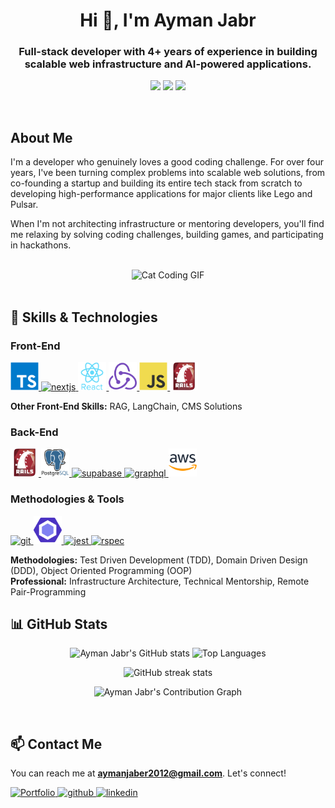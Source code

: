 <h1 align="center">Hi 👋, I'm Ayman Jabr</h1>
<h3 align="center">Full-stack developer with 4+ years of experience in building scalable web infrastructure and AI-powered applications.</h3>

<div align="center">

[![](https://img.shields.io/badge/Portfolio-aymanjabr.me-blue?style=for-the-badge&logo=google-chrome)](https://aymanjabr.me)
[![](https://img.shields.io/badge/LinkedIn-aymanjabr-blue?style=for-the-badge&logo=linkedin)](https://www.linkedin.com/in/ayman-jabr/)
[![](https://img.shields.io/badge/Email-aymanjaber2012@gmail.com-red?style=for-the-badge&logo=gmail)](mailto:aymanjaber2012@gmail.com)

</div>

<br>

## About Me

I'm a developer who genuinely loves a good coding challenge. For over four years, I've been turning complex problems into scalable web solutions, from co-founding a startup and building its entire tech stack from scratch to developing high-performance applications for major clients like Lego and Pulsar.

When I'm not architecting infrastructure or mentoring developers, you'll find me relaxing by solving coding challenges, building games, and participating in hackathons.

<br>

<div align="center">
  <img src="https://media.giphy.com/media/VbnUQpnihPSIgIXuZv/giphy.gif" alt="Cat Coding GIF" width="400">
</div>

<br>

## 🚀 Skills & Technologies

### Front-End
<p align="left">
    <a href="https://www.typescriptlang.org/" target="_blank"> <img src="https://raw.githubusercontent.com/devicons/devicon/master/icons/typescript/typescript-original.svg" alt="typescript" width="45" height="45"/> </a>
    <a href="https://nextjs.org/" target="_blank"> <img src="https://cdn.worldvectorlogo.com/logos/next-js.svg" alt="nextjs" width="45" height="45"/> </a>
    <a href="https://reactjs.org/" target="_blank"> <img src="https://raw.githubusercontent.com/devicons/devicon/master/icons/react/react-original-wordmark.svg" alt="react" width="45" height="45"/> </a>
    <a href="https://redux.js.org" target="_blank"> <img src="https://raw.githubusercontent.com/devicons/devicon/master/icons/redux/redux-original.svg" alt="redux" width="45" height="45"/> </a>
    <a href="https://developer.mozilla.org/en-US/docs/Web/JavaScript" target="_blank"> <img src="https://raw.githubusercontent.com/devicons/devicon/master/icons/javascript/javascript-original.svg" alt="javascript" width="45" height="45"/> </a>
    <a href="https://rubyonrails.org" target="_blank"> <img src="https://raw.githubusercontent.com/devicons/devicon/master/icons/rails/rails-original-wordmark.svg" alt="rails" width="45" height="45"/> </a>
</p>
<strong>Other Front-End Skills:</strong> RAG, LangChain, CMS Solutions

### Back-End
<p align="left">
    <a href="https://rubyonrails.org" target="_blank"> <img src="https://raw.githubusercontent.com/devicons/devicon/master/icons/rails/rails-original-wordmark.svg" alt="rails" width="45" height="45"/> </a>
    <a href="https://www.postgresql.org" target="_blank"> <img src="https://raw.githubusercontent.com/devicons/devicon/master/icons/postgresql/postgresql-original-wordmark.svg" alt="postgresql" width="45" height="45"/> </a>
    <a href="https://supabase.io" target="_blank"> <img src="https://www.vectorlogo.zone/logos/supabase/supabase-icon.svg" alt="supabase" width="45" height="45"/> </a>
    <a href="https://graphql.org" target="_blank"> <img src="https://www.vectorlogo.zone/logos/graphql/graphql-icon.svg" alt="graphql" width="45" height="45"/> </a>
    <a href="https://aws.amazon.com" target="_blank"> <img src="https://raw.githubusercontent.com/devicons/devicon/master/icons/amazonwebservices/amazonwebservices-original-wordmark.svg" alt="aws" width="45" height="45"/> </a>
</p>

### Methodologies & Tools
<p align="left">
    <a href="https://git-scm.com/" target="_blank"> <img src="https://www.vectorlogo.zone/logos/git-scm/git-scm-icon.svg" alt="git" width="45" height="45"/> </a>
    <a href="https://eslint.org/" target="_blank"> <img src="https://raw.githubusercontent.com/devicons/devicon/master/icons/eslint/eslint-original.svg" alt="eslint" width="45" height="45"/> </a>
    <a href="https://jestjs.io" target="_blank"> <img src="https://www.vectorlogo.zone/logos/jestjsio/jestjsio-icon.svg" alt="jest" width="45" height="45"/> </a>
    <a href="https://rspec.info/" target="_blank"> <img src="https://i.postimg.cc/67q8krph/rspec-logo.png" alt="rspec" width="45" height="45"/> </a>
</p>
<strong>Methodologies:</strong> Test Driven Development (TDD), Domain Driven Design (DDD), Object Oriented Programming (OOP)
<br>
<strong>Professional:</strong> Infrastructure Architecture, Technical Mentorship, Remote Pair-Programming

<br>

## 📊 GitHub Stats

<p align="center">
  <img src="https://github-readme-stats.vercel.app/api?username=AymanJabr&count_private=true&theme=vue&show_icons=true" alt="Ayman Jabr's GitHub stats">
  <img src="https://github-readme-stats.vercel.app/api/top-langs/?username=AymanJabr&layout=compact&theme=vue" alt="Top Languages">
</p>
<p align="center">
  <img src="https://github-readme-streak-stats.herokuapp.com/?user=AymanJabr&theme=vue" alt="GitHub streak stats">
</p>
<p align="center">
  <img src="https://ghchart.rshah.org/AymanJabr" alt="Ayman Jabr's Contribution Graph" />
</p>

<br>

## 📫 Contact Me

You can reach me at **aymanjaber2012@gmail.com**. Let's connect!

<p align="left">
  <a href="https://aymanjabr.com" target="_blank">
    <img src="https://www.svgrepo.com/show/374297/favicon.svg" alt="Portfolio" height="45">
  </a>
  <a href="https://github.com/AymanJabr" target="_blank">
    <img src='https://cdn.jsdelivr.net/npm/simple-icons@3.0.1/icons/github.svg' alt='github' height='45'>
  </a>
  <a href="https://www.linkedin.com/in/ayman-jabr/" target="_blank">
    <img src='https://cdn.jsdelivr.net/npm/simple-icons@3.0.1/icons/linkedin.svg' alt='linkedin' height='45'>
  </a>
</p>
